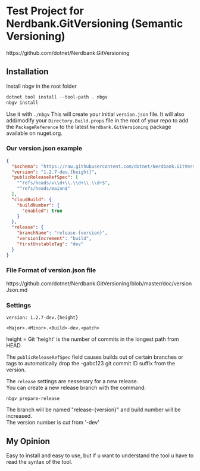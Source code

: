<h1>Test Project for Nerdbank.GitVersioning (Semantic Versioning)</h1>
https://github.com/dotnet/Nerdbank.GitVersioning


<h2>Installation</h2>

Install nbgv in the root folder
```ps1
dotnet tool install --tool-path . nbgv
nbgv install
```
Use it with ```./nbgv```
This will create your initial `version.json` file.
It will also add/modify your `Directory.Build.props` file in the root of your repo to add the `PackageReference` to the latest `Nerdbank.GitVersioning` package available on nuget.org.

<h3>Our version.json example</h3>

```json
{
  "$schema": "https://raw.githubusercontent.com/dotnet/Nerdbank.GitVersioning/master/src/NerdBank.GitVersioning/version.schema.json",
  "version": "1.2.7-dev.{height}",
  "publicReleaseRefSpec": [
    "^refs/heads/v\\d+\\.\\d+\\.\\d+$",
    "^refs/heads/mainn$"
  ],
  "cloudBuild": {
    "buildNumber": {
      "enabled": true
    }
  },
  "release": {
    "branchName": "release-{version}",
    "versionIncrement": "build",
    "firstUnstableTag": "dev"
  }
}
```
<h3>File Format of version.json file </h3>
https://github.com/dotnet/Nerdbank.GitVersioning/blob/master/doc/versionJson.md

<h3>Settings</h3>

```
version: 1.2.7-dev.{height}

<Major>.<Minor>.<Build>-dev.<patch>
```
height = Git 'height' is the number of commits in the longest path from HEAD


The ```publicReleaseRefSpec``` field causes builds out of certain branches or tags to automatically drop the -gabc123 git commit ID suffix from the version.


The ```release``` settings are nessesary for a new release. <br>
You can create a new release branch with the command:

```
nbgv prepare-release
```
The branch will be named "release-{version}" and build number will be increased.  
The version number is cut from '-dev'


<h2>My Opinion </h2>
Easy to install and easy to use, but if u want to understand the tool u have to read the syntax of the tool.